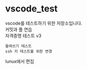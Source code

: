 # vscode_test
vscode를 테스트하기 위한 저장소입니다.   
커밋과 풀 연습   
자격증명 테스트 v3   

	들여쓰기 테스트
	ssh 키 테스트를 위한 변경

lunux에서 편집 
